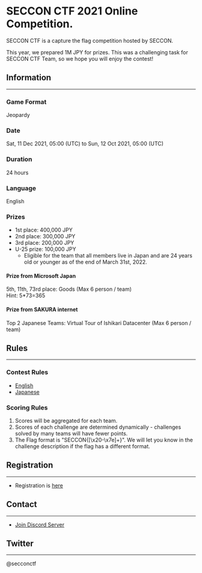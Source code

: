 # SECCON CTF 2021 Online Competition.
SECCON CTF is a capture the flag competition hosted by SECCON.

This year, we prepared 1M JPY for prizes.
This was a challenging task for SECCON CTF Team, so we hope you will enjoy the contest!


## Information
---
### Game Format
Jeopardy
### Date
Sat, 11 Dec 2021, 05:00 (UTC) to Sun, 12 Oct 2021, 05:00 (UTC)
### Duration
24 hours
### Language
English

### Prizes
- 1st place: 400,000 JPY
- 2nd place: 300,000 JPY
- 3rd place: 200,000 JPY
- U-25 prize: 100,000 JPY
    - Eligible for the team that all members live in Japan and are 24 years old or younger as of the end of March 31st, 2022.

#### Prize from Microsoft Japan
5th, 11th, 73rd place: Goods (Max 6 person / team)  
Hint: 5\*73=365

#### Prize from SAKURA internet
Top 2 Japanese Teams: Virtual Tour of Ishikari Datacenter (Max 6 person / team)


## Rules
---
### Contest Rules
- [English](https://ctf.seccon.jp/rules)
- [Japanese](https://ctf.seccon.jp/rules-ja)

### Scoring Rules
1. Scores will be aggregated for each team.
2. Scores of each challenge are determined dynamically - challenges solved by many teams will have fewer points.
3. The Flag format is "SECCON{[\x20-\x7e]+}". We will let you know in the challenge description if the flag has a different format.


## Registration
---
- Registration is [here](https://score.azure.noc.seccon.jp/signin)

## Contact
---
- [Join Discord Server](https://discord.gg/tvQnrRBRxk)

## Twitter
---
@secconctf
